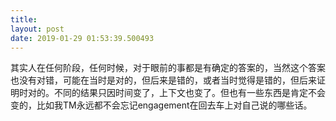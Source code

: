 ```yaml
---
title: 
layout: post
date: 2019-01-29 01:53:39.500493
---
```


其实人在任何阶段，任何时候，对于眼前的事都是有确定的答案的，当然这个答案也没有对错，可能在当时是对的，但后来是错的，或者当时觉得是错的，但后来证明时对的。不同的结果只因时间变了，上下文也变了。但也有一些东西是肯定不会变的，比如我TM永远都不会忘记engagement在回去车上对自己说的哪些话。